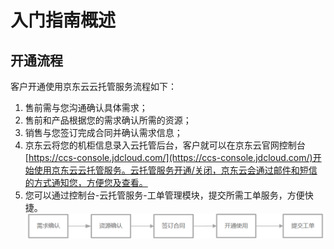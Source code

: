# 入门指南概述
## 开通流程
客户开通使用京东云云托管服务流程如下：

1. 售前需与您沟通确认具体需求；
2. 售前和产品根据您的需求确认所需的资源；
3. 销售与您签订完成合同并确认需求信息；
4. 京东云将您的机柜信息录入云托管后台，客户就可以在京东云官网控制台[https://ccs-console.jdcloud.com/](https://ccs-console.jdcloud.com/)开始使用京东云云托管服务。云托管服务开通/关闭，京东云会通过邮件和短信的方式通知您，方便您及查看。
5. 您可以通过控制台-云托管服务-工单管理模块，提交所需工单服务，方便快捷。
![](https://github.com/jdcloudcom/cn/blob/cn-Cloud-Cabinet-Service/image/Hyper-Converged-IDC/Cloud-Cabinet-Service/CCS001.png)


